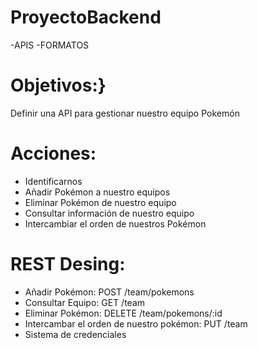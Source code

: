 # ProyectoBackend

-APIS
-FORMATOS

# Objetivos:}
Definir una API para gestionar nuestro equipo Pokemón


# Acciones:
- Identificarnos
- Añadir Pokémon a nuestro equipos
- Eliminar Pokémon de nuestro equipo
- Consultar información de nuestro equipo
- Intercambiar el orden de nuestros Pokémon

# REST Desing:
- Añadir Pokémon: POST /team/pokemons
- Consultar Equipo: GET /team
- Eliminar Pokémon: DELETE /team/pokemons/:id
- Intercambar el orden de nuestro pokémon: PUT /team
- Sistema de credenciales 